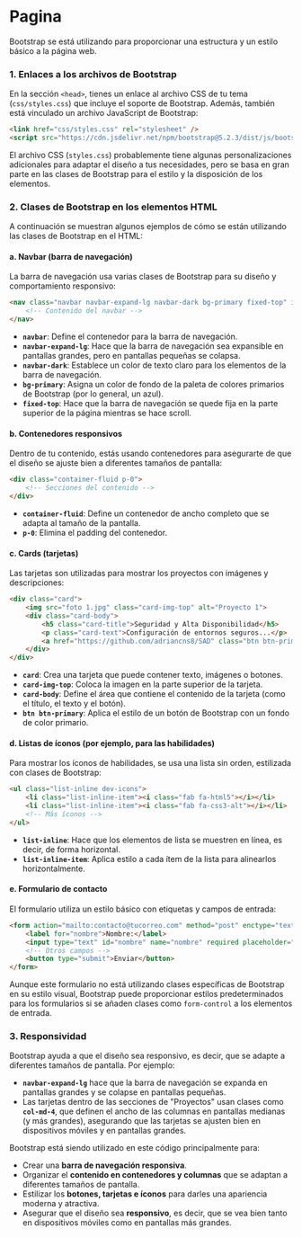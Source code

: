 # Pagina
Bootstrap se está utilizando para proporcionar una estructura y un estilo básico a la página web. 

### 1. **Enlaces a los archivos de Bootstrap**
En la sección `<head>`, tienes un enlace al archivo CSS de tu tema (`css/styles.css`) que incluye el soporte de Bootstrap. Además, también está vinculado un archivo JavaScript de Bootstrap:

```html
<link href="css/styles.css" rel="stylesheet" />
<script src="https://cdn.jsdelivr.net/npm/bootstrap@5.2.3/dist/js/bootstrap.bundle.min.js"></script>
```

El archivo CSS (`styles.css`) probablemente tiene algunas personalizaciones adicionales para adaptar el diseño a tus necesidades, pero se basa en gran parte en las clases de Bootstrap para el estilo y la disposición de los elementos.

### 2. **Clases de Bootstrap en los elementos HTML**
A continuación se muestran algunos ejemplos de cómo se están utilizando las clases de Bootstrap en el HTML:

#### a. **Navbar (barra de navegación)**
La barra de navegación usa varias clases de Bootstrap para su diseño y comportamiento responsivo:

```html
<nav class="navbar navbar-expand-lg navbar-dark bg-primary fixed-top" id="sideNav">
    <!-- Contenido del navbar -->
</nav>
```

- **`navbar`**: Define el contenedor para la barra de navegación.
- **`navbar-expand-lg`**: Hace que la barra de navegación sea expansible en pantallas grandes, pero en pantallas pequeñas se colapsa.
- **`navbar-dark`**: Establece un color de texto claro para los elementos de la barra de navegación.
- **`bg-primary`**: Asigna un color de fondo de la paleta de colores primarios de Bootstrap (por lo general, un azul).
- **`fixed-top`**: Hace que la barra de navegación se quede fija en la parte superior de la página mientras se hace scroll.

#### b. **Contenedores responsivos**
Dentro de tu contenido, estás usando contenedores para asegurarte de que el diseño se ajuste bien a diferentes tamaños de pantalla:

```html
<div class="container-fluid p-0">
    <!-- Secciones del contenido -->
</div>
```

- **`container-fluid`**: Define un contenedor de ancho completo que se adapta al tamaño de la pantalla.
- **`p-0`**: Elimina el padding del contenedor.

#### c. **Cards (tarjetas)**
Las tarjetas son utilizadas para mostrar los proyectos con imágenes y descripciones:

```html
<div class="card">
    <img src="foto 1.jpg" class="card-img-top" alt="Proyecto 1">
    <div class="card-body">
        <h5 class="card-title">Seguridad y Alta Disponibilidad</h5>
        <p class="card-text">Configuración de entornos seguros...</p>
        <a href="https://github.com/adriancns8/SAD" class="btn btn-primary">Ver proyecto</a>
    </div>
</div>
```

- **`card`**: Crea una tarjeta que puede contener texto, imágenes o botones.
- **`card-img-top`**: Coloca la imagen en la parte superior de la tarjeta.
- **`card-body`**: Define el área que contiene el contenido de la tarjeta (como el título, el texto y el botón).
- **`btn btn-primary`**: Aplica el estilo de un botón de Bootstrap con un fondo de color primario.

#### d. **Listas de íconos (por ejemplo, para las habilidades)**
Para mostrar los íconos de habilidades, se usa una lista sin orden, estilizada con clases de Bootstrap:

```html
<ul class="list-inline dev-icons">
    <li class="list-inline-item"><i class="fab fa-html5"></i></li>
    <li class="list-inline-item"><i class="fab fa-css3-alt"></i></li>
    <!-- Más íconos -->
</ul>
```

- **`list-inline`**: Hace que los elementos de lista se muestren en línea, es decir, de forma horizontal.
- **`list-inline-item`**: Aplica estilo a cada ítem de la lista para alinearlos horizontalmente.

#### e. **Formulario de contacto**
El formulario utiliza un estilo básico con etiquetas y campos de entrada:

```html
<form action="mailto:contacto@tucorreo.com" method="post" enctype="text/plain">
    <label for="nombre">Nombre:</label>
    <input type="text" id="nombre" name="nombre" required placeholder="Tu nombre completo">
    <!-- Otros campos -->
    <button type="submit">Enviar</button>
</form>
```

Aunque este formulario no está utilizando clases específicas de Bootstrap en su estilo visual, Bootstrap puede proporcionar estilos predeterminados para los formularios si se añaden clases como `form-control` a los elementos de entrada.

### 3. **Responsividad**
Bootstrap ayuda a que el diseño sea responsivo, es decir, que se adapte a diferentes tamaños de pantalla. Por ejemplo:

- **`navbar-expand-lg`** hace que la barra de navegación se expanda en pantallas grandes y se colapse en pantallas pequeñas.
- Las tarjetas dentro de las secciones de "Proyectos" usan clases como **`col-md-4`**, que definen el ancho de las columnas en pantallas medianas (y más grandes), asegurando que las tarjetas se ajusten bien en dispositivos móviles y en pantallas grandes.

Bootstrap está siendo utilizado en este código principalmente para:

- Crear una **barra de navegación responsiva**.
- Organizar el **contenido en contenedores y columnas** que se adaptan a diferentes tamaños de pantalla.
- Estilizar los **botones, tarjetas e íconos** para darles una apariencia moderna y atractiva.
- Asegurar que el diseño sea **responsivo**, es decir, que se vea bien tanto en dispositivos móviles como en pantallas más grandes.
